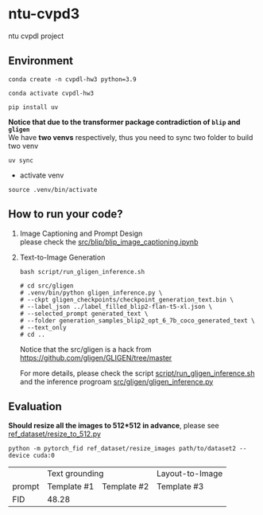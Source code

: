 # ntu-cvpd3
ntu cvpdl project

## Environment

```sh=
conda create -n cvpdl-hw3 python=3.9
```
```sh=
conda activate cvpdl-hw3
```
```sh=
pip install uv
```
**Notice that due to the transformer package contradiction of `blip` and `gligen`**  
We have **two venvs** respectively, thus you need to sync two folder to build two venv
```sh=
uv sync
```
- activate venv
```sh=
source .venv/bin/activate
```

## How to run your code?
1. Image Captioning and Prompt Design  
    please check the [src/blip/blip_image_captioning.ipynb](src/blip/blip_image_captioning.ipynb)
2. Text-to-Image Generation
    ```=sh
    bash script/run_gligen_inference.sh

    # cd src/gligen
    # .venv/bin/python gligen_inference.py \
    # --ckpt gligen_checkpoints/checkpoint_generation_text.bin \
    # --label_json ../label_filled_blip2-flan-t5-xl.json \
    # --selected_prompt generated_text \
    # --folder generation_samples_blip2_opt_6_7b_coco_generated_text \
    # --text_only
    # cd ..
    ```
    Notice that the src/gligen is a hack from https://github.com/gligen/GLIGEN/tree/master

    For more details, please check the script [script/run_gligen_inference.sh](script/run_gligen_inference.sh) and the inference progroam [src/gligen/gligen_inference.py](src/gligen/gligen_inference.py)

## Evaluation
**Should resize all the images to 512*512 in advance**, please see [ref_dataset/resize_to_512.py](ref_dataset/resize_to_512.py)

```
python -m pytorch_fid ref_dataset/resize_images path/to/dataset2 --device cuda:0
```

<table>
    <tr>
        <td>   </td>
        <td colspan="2"> Text grounding </td>
        <td> Layout-to-Image </td>
    </tr>
    <tr>
        <td> prompt </td>
        <td> Template #1 </td>
        <td> Template #2 </td>
        <td> Template #3 </td>
    </tr>
    <tr>
        <td> FID </td>
        <td> 48.28 </td>
        <td>  </td>
        <td>  </td>
    </tr>
</table>